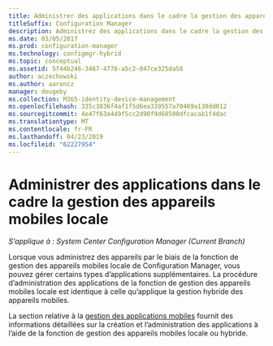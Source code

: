 ```yaml
---
title: Administrer des applications dans le cadre la gestion des appareils mobiles locale
titleSuffix: Configuration Manager
description: Administrez des applications dans le cadre la gestion des appareils mobiles locale.
ms.date: 03/05/2017
ms.prod: configuration-manager
ms.technology: configmgr-hybrid
ms.topic: conceptual
ms.assetid: 5f44b246-3467-4778-a5c2-047ce325da58
author: aczechowski
ms.author: aaroncz
manager: dougeby
ms.collection: M365-identity-device-management
ms.openlocfilehash: 335c3036f4af1f5d6ea339557a70469a130dd012
ms.sourcegitcommit: 4e47f63a449f5cc2d90f9d68500dfcacab1f4dac
ms.translationtype: MT
ms.contentlocale: fr-FR
ms.lasthandoff: 04/23/2019
ms.locfileid: "62227954"
---
```

# <a name="manage-applications-for-on-premises-mobile-device-management"></a>Administrer des applications dans le cadre la gestion des appareils mobiles locale

*S’applique à : System Center Configuration Manager (Current Branch)*

Lorsque vous administrez des appareils par le biais de la fonction de gestion des appareils mobiles locale de Configuration Manager, vous pouvez gérer certains types d’applications supplémentaires. La procédure d’administration des applications de la fonction de gestion des appareils mobiles locale est identique à celle qu’applique la gestion hybride des appareils mobiles.

La section relative à la [gestion des applications mobiles](management-tasks-applications.md) fournit des informations détaillées sur la création et l’administration des applications à l’aide de la fonction de gestion des appareils mobiles locale ou hybride.
